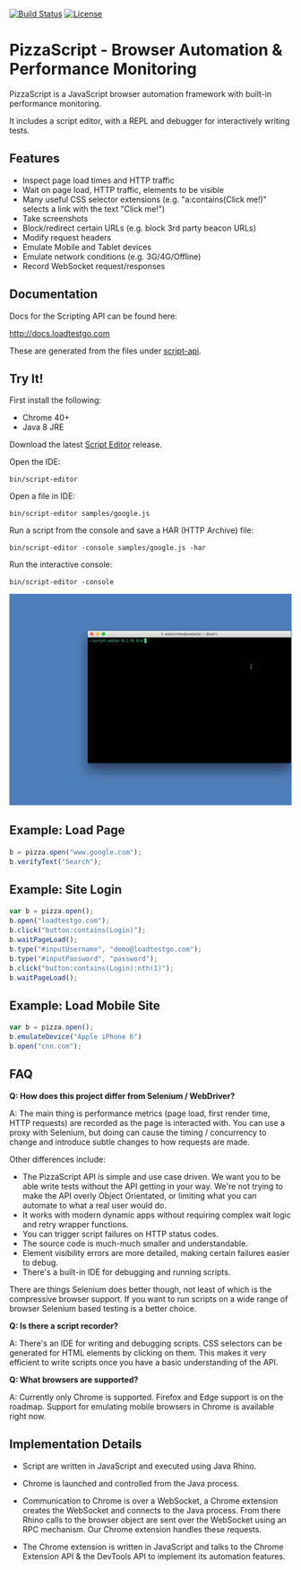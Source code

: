 [![Build Status](https://travis-ci.org/loadtestgo/pizzascript.svg?branch=master)](https://travis-ci.org/loadtestgo/pizzascript)
[![License](https://img.shields.io/badge/licence-BSD--3--Clause-blue.svg)](https://github.com/loadtestgo/pizzascript/blob/master/LICENSE.BSD)

# PizzaScript - Browser Automation & Performance Monitoring

PizzaScript is a JavaScript browser automation framework with built-in performance monitoring.

It includes a script editor, with a REPL and debugger for interactively writing tests.

## Features

- Inspect page load times and HTTP traffic
- Wait on page load, HTTP traffic, elements to be visible
- Many useful CSS selector extensions (e.g. "a:contains(Click me!)" selects a link with the
  text "Click me!")
- Take screenshots
- Block/redirect certain URLs (e.g. block 3rd party beacon URLs)
- Modify request headers
- Emulate Mobile and Tablet devices
- Emulate network conditions (e.g. 3G/4G/Offline)
- Record WebSocket request/responses

## Documentation

Docs for the Scripting API can be found here:

  http://docs.loadtestgo.com

These are generated from the files under [script-api](https://github.com/loadtestgo/pizzascript/tree/master/script-api).

## Try It!

First install the following:

+ Chrome 40+
+ Java 8 JRE

Download the latest [Script Editor](https://github.com/loadtestgo/pizzascript/files/365310/script-editor-0.2.4.zip) release.

Open the IDE:

    bin/script-editor

Open a file in IDE:

    bin/script-editor samples/google.js

Run a script from the console and save a HAR (HTTP Archive) file:

    bin/script-editor -console samples/google.js -har

Run the interactive console:

    bin/script-editor -console

![Script Console](script-editor/script-console.gif)


## Example: Load Page

```javascript
b = pizza.open("www.google.com");
b.verifyText("Search");
```

## Example: Site Login

```javascript
var b = pizza.open();
b.open("loadtestgo.com");
b.click("button:contains(Login)");
b.waitPageLoad();
b.type("#inputUsername", "demo@loadtestgo.com");
b.type("#inputPassword", "password");
b.click("button:contains(Login):nth(1)");
b.waitPageLoad();
```

## Example: Load Mobile Site

```javascript
var b = pizza.open();
b.emulateDevice("Apple iPhone 6")
b.open("cnn.com");
```

## FAQ

**Q: How does this project differ from Selenium / WebDriver?**

A: The main thing is performance metrics (page load, first render time, HTTP requests)
are recorded as the page is interacted with.  You can use a proxy with Selenium,
but doing can cause the timing / concurrency to change and introduce subtle changes to
how requests are made.

Other differences include:

- The PizzaScript API is simple and use case driven.  We want you to be able write tests
  without the API getting in your way.  We're not trying to make the API overly Object
  Orientated, or limiting what you can automate to what a real user would do.
- It works with modern dynamic apps without requiring complex wait logic and retry
  wrapper functions.
- You can trigger script failures on HTTP status codes.
- The source code is much-much smaller and understandable.
- Element visibility errors are more detailed, making certain failures easier to debug.
- There's a built-in IDE for debugging and running scripts.

There are things Selenium does better though, not least of which is the compressive
browser support.  If you want to run scripts on a wide range of browser Selenium based
testing is a better choice.

**Q: Is there a script recorder?**

A: There's an IDE for writing and debugging scripts. CSS selectors can be generated
for HTML elements by clicking on them.  This makes it very efficient to write scripts
once you have a basic understanding of the API.

**Q: What browsers are supported?**

A: Currently only Chrome is supported.  Firefox and Edge support is on the roadmap.
Support for emulating mobile browsers in Chrome is available right now.

## Implementation Details

- Script are written in JavaScript and executed using Java Rhino.

- Chrome is launched and controlled from the Java process.

- Communication to Chrome is over a WebSocket, a Chrome extension creates the WebSocket
  and connects to the Java process.  From there Rhino calls to the browser object are
  sent over the WebSocket using an RPC mechanism.  Our Chrome extension handles these
  requests.

- The Chrome extension is written in JavaScript and talks to the Chrome Extension API &
  the DevTools API to implement its automation features.
